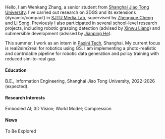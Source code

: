 <!-- social icons placed here so they appear below the home subtitle -->
<div class="social-icons">
    <a href="mailto:conquer.wkzhang@sjtu.edu.cn" class="social-icon" title="Email">
        <i class="bi bi-envelope-fill"></i>
    </a>
    <a href="https://scholar.google.com/citations?user=-WwtynYAAAAJ" class="social-icon" title="Google Scholar">
        <i class="bi bi-google"></i>
    </a>
    <a href="https://github.com/Mr-Zwkid" class="social-icon" title="GitHub">
        <i class="bi bi-github"></i>
    </a>
</div>

Hello, I am Wenkang Zhang, a senior student from [Shanghai Jiao Tong University](https://www.sjtu.edu.cn/). I've carried out research on 3DGS and its extensions (dynamic/compact) in [SJTU Media Lab](https://medialab.sjtu.edu.cn/), supervised by [Zhengxue Cheng](https://medialab.sjtu.edu.cn/author/zhengxue-cheng/) and [Li Song](https://medialab.sjtu.edu.cn/author/li-song/). Previously I also participated in several school-level research projects, including robotic grasping detection (advised by [Xinwu Liang](https://www.aero.sjtu.edu.cn/szdw/szml/51)) and submersible development (advised by [Jianping He](https://automation.sjtu.edu.cn/JPHE)).


This summer, I work as an intern in [Paxini Tech](https://paxini.com/), Shanghai. My current focus is real2sim2real for robotics using GS. I am implementing a photo-realistic and controlable pipeline for robotic data generation and policy training with reduced sim-to-real gap.


#### Education
B.E., Information Engineering, Shanghai Jiao Tong University, 2022-2026 (expected).

#### Research Interests
Embodied AI; 3D Vision; World Model; Compression

#### News
To Be Explored
<!-- [CLICK HERE TO SEE MORE!](https://notes.sjtu.edu.cn/s/KXi6h8u-b) -->